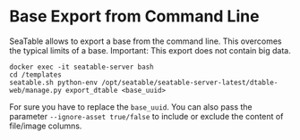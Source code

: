 # Base Export from Command Line

SeaTable allows to export a base from the command line. This overcomes the typical limits of a base. Important: This export does not contain big data.

```
docker exec -it seatable-server bash
cd /templates
seatable.sh python-env /opt/seatable/seatable-server-latest/dtable-web/manage.py export_dtable <base_uuid>
```

For sure you have to replace the `base_uuid`. You can also pass the parameter `--ignore-asset true/false` to include or exclude the content of file/image columns.
